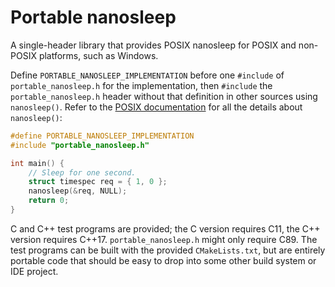 # Portable nanosleep
A single-header library that provides POSIX nanosleep for POSIX and non-POSIX platforms, such as Windows.

Define `PORTABLE_NANOSLEEP_IMPLEMENTATION` before one `#include` of `portable_nanosleep.h` for the implementation, then `#include` the `portable_nanosleep.h` header without that definition in other sources using `nanosleep()`. Refer to the [POSIX documentation](https://pubs.opengroup.org/onlinepubs/9699919799/functions/nanosleep.html) for all the details about `nanosleep()`:

```c
#define PORTABLE_NANOSLEEP_IMPLEMENTATION
#include "portable_nanosleep.h"

int main() {
    // Sleep for one second.
    struct timespec req = { 1, 0 };
    nanosleep(&req, NULL);
    return 0;
}
```

C and C++ test programs are provided; the C version requires C11, the C++ version requires C++17. `portable_nanosleep.h` might only require C89. The test programs can be built with the provided `CMakeLists.txt`, but are entirely portable code that should be easy to drop into some other build system or IDE project.
